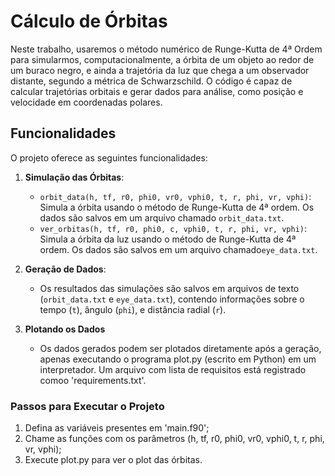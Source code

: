 # Cálculo de Órbitas

Neste trabalho, usaremos o método numérico de Runge-Kutta de 4ª Ordem para simularmos,
computacionalmente, a órbita de um objeto ao redor de um buraco negro, e ainda a trajetória da
luz que chega a um observador distante, segundo a métrica de Schwarzschild. O código é capaz de calcular trajetórias orbitais e gerar dados para análise, como posição e velocidade em coordenadas polares.

## Funcionalidades

O projeto oferece as seguintes funcionalidades:


1. **Simulação das Órbitas**:
   - `orbit_data(h, tf, r0, phi0, vr0, vphi0, t, r, phi, vr, vphi)`: Simula a órbita usando o método de Runge-Kutta de 4ª ordem. Os dados são salvos em um arquivo chamado `orbit_data.txt`.
   - `ver_orbitas(h, tf, r0, phi0, c, vphi0, t, r, phi, vr, vphi)`: Simula a órbita da luz usando o método de Runge-Kutta de 4ª ordem. Os dados são salvos em um arquivo chamado`eye_data.txt`.

2. **Geração de Dados**:
   - Os resultados das simulações são salvos em arquivos de texto (`orbit_data.txt` e `eye_data.txt`), contendo informações sobre o tempo (`t`), ângulo (`phi`), e distância radial (`r`).

3. **Plotando os Dados**
   - Os dados gerados podem ser plotados diretamente após a geração, apenas executando o programa plot.py (escrito em Python)
   em um interpretador. Um arquivo com lista de requisitos está registrado comoo 'requirements.txt'.


### Passos para Executar o Projeto

1. Defina as variáveis presentes em 'main.f90';
2. Chame as funções com os parâmetros (h, tf, r0, phi0, vr0, vphi0, t, r, phi, vr, vphi);
3. Execute plot.py para ver o plot das órbitas.

